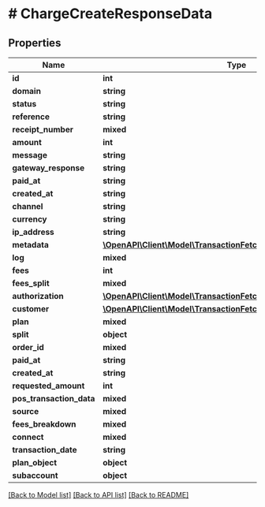# # ChargeCreateResponseData

## Properties

Name | Type | Description | Notes
------------ | ------------- | ------------- | -------------
**id** | **int** |  |
**domain** | **string** |  |
**status** | **string** |  |
**reference** | **string** |  |
**receipt_number** | **mixed** |  |
**amount** | **int** |  |
**message** | **string** |  |
**gateway_response** | **string** |  |
**paid_at** | **string** |  |
**created_at** | **string** |  |
**channel** | **string** |  |
**currency** | **string** |  |
**ip_address** | **string** |  |
**metadata** | [**\OpenAPI\Client\Model\TransactionFetchResponseDataMetadata**](TransactionFetchResponseDataMetadata.md) |  |
**log** | **mixed** |  |
**fees** | **int** |  |
**fees_split** | **mixed** |  |
**authorization** | [**\OpenAPI\Client\Model\TransactionFetchResponseDataAuthorization**](TransactionFetchResponseDataAuthorization.md) |  |
**customer** | [**\OpenAPI\Client\Model\TransactionFetchResponseDataCustomer**](TransactionFetchResponseDataCustomer.md) |  |
**plan** | **mixed** |  |
**split** | **object** |  |
**order_id** | **mixed** |  |
**paid_at** | **string** |  |
**created_at** | **string** |  |
**requested_amount** | **int** |  |
**pos_transaction_data** | **mixed** |  |
**source** | **mixed** |  |
**fees_breakdown** | **mixed** |  |
**connect** | **mixed** |  |
**transaction_date** | **string** |  |
**plan_object** | **object** |  |
**subaccount** | **object** |  |

[[Back to Model list]](../../README.md#models) [[Back to API list]](../../README.md#endpoints) [[Back to README]](../../README.md)
